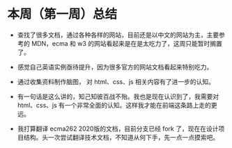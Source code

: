 # 本周（第一周）总结

* 查找了很多文档，通过各种各样的网站，目前还是以中文的网站为主，主要参考的 MDN，ecma 和 w3 的网站看起来是在是太吃力了，这周只能暂时搁置了。

* 感觉自己英语实例亟待提升，因为很多官方的网站文档看起来特别吃力。

* 通过收集资料制作脑图， 对 html、css、js 相关内容有了进一步的认知。

* 有一句话是这么讲的，知己知彼百战不殆。我也是现在认识到了，我需要对 html、css、js 有一个非常全面的认知。这样我才能在前端这条路上走的更远。

* 我打算翻译 ecma262 2020版的文档，目前分支已经 fork 了，现在在设计项目结构。头一次尝试翻译技术文档，不知道从何下手，先一点一点摸索吧。


